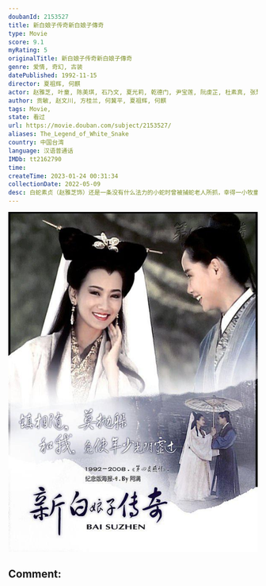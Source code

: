 ```yaml
---
doubanId: 2153527
title: 新白娘子传奇新白娘子傳奇
type: Movie
score: 9.1
myRating: 5
originalTitle: 新白娘子传奇新白娘子傳奇
genre: 爱情, 奇幻, 古装
datePublished: 1992-11-15
director: 夏祖辉, 何麒
actor: 赵雅芝, 叶童, 陈美琪, 石乃文, 夏光莉, 乾德门, 尹宝莲, 阮虔芷, 杜素真, 张慧清, 陈美贞, 鹿峰, 林美满, 梁又南, 谢自生, 庄蕙如, 张主蕙, 刘小芸, 黄慧文, 江明, 杨力, 李敏郎, 李冠廷, 徐慧宣
author: 贡敏, 赵文川, 方桂兰, 何冀平, 夏祖辉, 何麒
tags: Movie, 
state: 看过
url: https://movie.douban.com/subject/2153527/
aliases: The_Legend_of_White_Snake
country: 中国台湾
language: 汉语普通话
IMDb: tt2162790
time: 
createTime: 2023-01-24 00:31:34
collectionDate: 2022-05-09
desc: 白蛇素贞（赵雅芝饰）还是一条没有什么法力的小蛇时曾被捕蛇老人所抓，幸得一小牧童相救。素贞心内发誓，一定要报答这份救命之恩。一千年以后，白蛇修成人身，往人间报恩时相遇青蛇小青（陈美琪饰），将其驯服，...
---
```


![image](assets/p2225032274.jpg)

Comment: 
---

